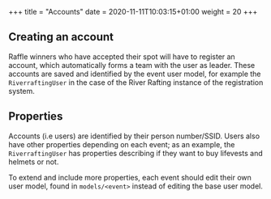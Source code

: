 +++
title = "Accounts"
date =  2020-11-11T10:03:15+01:00
weight = 20
+++

## Creating an account
Raffle winners who have accepted their spot will have to register an account,
which automatically forms a team with the user as leader. These accounts are saved
and identified by the event user model, for example the `RiverraftingUser` in the case
of the River Rafting instance of the registration system.

## Properties
Accounts (i.e users) are identified by their person number/SSID. Users also have other
properties depending on each event; as an example, the `RiverraftingUser` has properties
describing if they want to buy lifevests and helmets or not.

To extend and include more properties, each event should edit their own user model,
found in `models/<event>` instead of editing the base user model.
